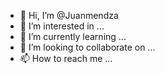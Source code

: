 - 👋 Hi, I’m @Juanmendza
- 👀 I’m interested in ...
- 🌱 I’m currently learning ...
- 💞️ I’m looking to collaborate on ...
- 📫 How to reach me ...

<!---
Juanmendza/Juanmendza is a ✨ special ✨ repository because its `README.md` (this file) appears on your GitHub profile.
You can click the Preview link to take a look at your changes.
--->
